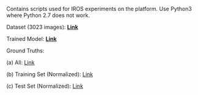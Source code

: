Contains scripts used for IROS experiments on the platform.
Use Python3 where Python 2.7 does not work.

Dataset (3023 images): <b>[Link](https://drive.google.com/drive/folders/18fP8hUeHfNmsRTbzVsxBJvNtEoA2_3uD?usp=sharing)</b>

Trained Model: <b>[Link](https://drive.google.com/open?id=1L3M-a5Iw93FfwvkpEu7GGX6FDfQ1QFdN)</b>

Ground Truths: 

(a)  All: [Link](https://github.com/vdorbala/Intelligent-Wheelchair-Platform/blob/master/IROS%20scripts/all.csv)

(b) Training Set (Normalized): [Link](https://docs.google.com/spreadsheets/d/1G9iVH0vfmZoX3S6QhOFOWZWQPgOvKjmLftiUW6wk0mE/edit?usp=sharing)

(c) Test Set (Normalized): [Link](https://docs.google.com/spreadsheets/d/1OuOHOIvu8B1tpEIkt207XrXP63Orgiq9N-vS7QsyoQY/edit?usp=sharing)
